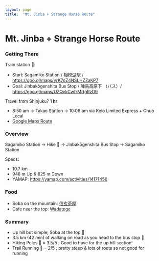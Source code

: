 ```yaml
---
layout: page
title:  "Mt. Jinba + Strange Horse Route"
---
```


# Mt. Jinba + Strange Horse Route

### Getting There <!-- omit in toc -->
Train station 🚉:  
* Start: Sagamiko Station / 相模湖駅 / <https://goo.gl/maps/yrK7dZ4NSLHZZaKP7>
* Goal: Jinbakōgenshita Bus Stop / 陣馬高原下 （バス）/ <https://goo.gl/maps/UZQvkCwfrMrtgRzD9>

Travel from Shinjuku?  **1 hr**
* 8:50 am -> Takao Station -> 10:06 am via Keio Limited Express + Chuo Local
* [Google Maps Route](https://goo.gl/maps/wDYrWP4tJHd95dtU6)

### Overview <!-- omit in toc -->
Sagamiko Station -> Hike 🥾 -> Jinbakōgenshita Bus Stop -> Sagamiko Station

Specs:
* 10.7 km
* 948 m Up & 825 m Down
* YAMAP: <https://yamap.com/activities/14171456>

### Food <!-- omit in toc -->
* Soba on the mountain: [信玄茶屋](https://goo.gl/maps/dTapUF7J6oNMd3198)
* Cafe near the top: [Wadatoge](https://goo.gl/maps/JyZjdFXxfFcRX1Sv8)

### Summary <!-- omit in toc -->
* Up hill but simple; Soba at the top 💪
* 3.5 km (42 min) of walking on road as you head to the bus stop 🥲
* Hiking Poles 🔧 = 3.5/5 ; Good to have for the up hill section!
* Trail Running 👟 = 2/5 ; pretty steep & lots of roots so not good for running
